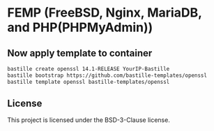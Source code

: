 # FEMP (FreeBSD, Nginx, MariaDB, and PHP(PHPMyAdmin))
## Now apply template to container
```sh
bastille create openssl 14.1-RELEASE YourIP-Bastille
bastille bootstrap https://github.com/bastille-templates/openssl
bastille template openssl bastille-templates/openssl
```

## License
This project is licensed under the BSD-3-Clause license.